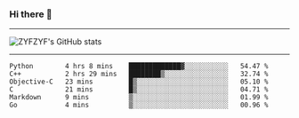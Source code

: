 ### Hi there 👋

-------

<!--

- 🔭 I’m currently working on ...
- 🌱 I’m currently learning Rust
- 👯 I’m looking to collaborate on ...
- 🤔 I’m looking for help with ...
- 💬 Ask me about ...
- 📫 How to reach me: ...
- 😄 Pronouns: ...
- ⚡ Fun fact: ...

-------
-->

![ZYFZYF's GitHub stats](https://github-readme-stats.vercel.app/api?username=ZYFZYF)


-------

<!--START_SECTION:waka-->

```text
Python        4 hrs 8 mins    █████████████▓░░░░░░░░░░░   54.47 %
C++           2 hrs 29 mins   ████████▒░░░░░░░░░░░░░░░░   32.74 %
Objective-C   23 mins         █▒░░░░░░░░░░░░░░░░░░░░░░░   05.10 %
C             21 mins         █▒░░░░░░░░░░░░░░░░░░░░░░░   04.71 %
Markdown      9 mins          ▒░░░░░░░░░░░░░░░░░░░░░░░░   01.99 %
Go            4 mins          ▒░░░░░░░░░░░░░░░░░░░░░░░░   00.96 %
```

<!--END_SECTION:waka-->


